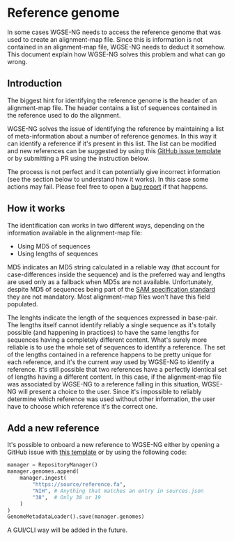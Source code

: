 # Reference genome

In some cases WGSE-NG needs to access the reference genome that was used to create an alignment-map file. Since this is information is not contained in an alignment-map file, WGSE-NG needs to deduct it somehow. This document explain how WGSE-NG solves this problem and what can go wrong.

## Introduction
 The biggest hint for identifying the reference genome is the header of an alignment-map file. The header contains a list of sequences contained in the reference used to do the alignment.

WGSE-NG solves the issue of identifying the reference by maintaining a list of meta-information about a number of reference genomes. In this way it can identify a reference if it's present in this list. The list can be modified and new references can be suggested by using this [GitHub issue template](https://github.com/WGSE-NG/WGSE-NG/issues/new?assignees=chaplin89&labels=reference&projects=&template=add-a-new-reference.md&title=%5BReference%5D+Please+add+a+new+reference) or by submitting a PR using the instruction below.

The process is not perfect and it can potentially give incorrect information (see the section below to understand how it works). In this case some actions may fail. Please feel free to open a [bug report](https://github.com/WGSE-NG/WGSE-NG/issues/new?assignees=&labels=&projects=&template=bug_report.md&title=) if that happens.

## How it works

The identification can works in two different ways, depending on the information available in the alignment-map file:
- Using MD5 of sequences
- Using lengths of sequences

MD5 indicates an MD5 string calculated in a reliable way (that account for case-differences inside the sequence) and is the preferred way and lengths are used only as a fallback when MD5s are not available. Unfortunately, despite MD5 of sequences being part of the [SAM specification standard]() they are not mandatory. Most alignment-map files won't have this field populated.

The lenghts indicate the length of the sequences expressed in base-pair. The lengths itself cannot identify reliably a single sequence as it's totally possible (and happening in practices) to have the same lengths for sequences having a completely different content. What's surely more reliable is to use the whole set of sequences to identify a reference. The set of the lengths contained in a reference happens to be pretty unique for each reference, and it's the current way used by WGSE-NG to identify a reference. It's still possible that two references have a perfectly identical set of lengths having a different content. In this case, if the alignment-map file was associated by WGSE-NG to a reference falling in this situation, WGSE-NG will present a choice to the user. Since it's impossible to reliably determine which reference was used without other information, the user have to choose which reference it's the correct one.

## Add a new reference

It's possible to onboard a new reference to WGSE-NG either by opening a GitHub issue with [this template](https://github.com/WGSE-NG/WGSE-NG/issues/new?assignees=chaplin89&labels=reference&projects=&template=add-a-new-reference.md&title=%5BReference%5D+Please+add+a+new+reference) or by using the following code:

```python
manager = RepositoryManager()
manager.genomes.append(
    manager.ingest(
        "https://source/reference.fa",
        "NIH", # Anything that matches an entry in sources.json
        "38",  # Only 38 or 19
    )
)
GenomeMetadataLoader().save(manager.genomes)
```

A GUI/CLI way will be added in the future.